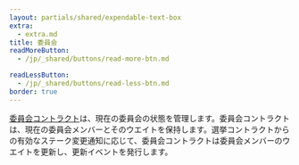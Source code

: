 ```yaml
---
layout: partials/shared/expendable-text-box
extra:
  - extra.md
title: 委員会
readMoreButton:
  - /jp/_shared/buttons/read-more-btn.md

readLessButton:
  - /jp/_shared/buttons/read-less-btn.md
border: true
---
```


[委員会コントラクト](https://etherscan.io/0x1a4c7891d2d04b2cd413b98bc3283c8d992f5fa7)は、現在の委員会の状態を管理します。委員会コントラクトは、現在の委員会メンバーとそのウエイトを保持します。選挙コントラクトからの有効なステーク変更通知に応じて、委員会コントラクトは委員会メンバーのウエイトを更新し、更新イベントを発行します。
